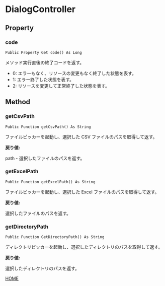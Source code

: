 # DialogController
## Property
### code

```
Public Property Get code() As Long
```

メソッド実行直後の終了コードを返す。

* 0: エラーもなく、リソースの変更もなく終了した状態を表す。
* 1: エラー終了した状態を表す。
* 2: リソースを変更して正常終了した状態を表す。

## Method
### getCsvPath

```
Public Function getCsvPath() As String
```

ファイルピッカーを起動し、選択した CSV ファイルのパスを取得して返す。

**戻り値:**

path - 選択したファイルのパスを返す。

### getExcelPath

```
Public Function getExcelPath() As String
```

ファイルピッカーを起動し、選択した Excel ファイルのパスを取得して返す。

**戻り値:**

選択したファイルのパスを返す。

### getDirectoryPath

```
Public Function GetDirectoryPath() As String
```

ディレクトリピッカーを起動し、選択したディレクトリのパスを取得して返す。

**戻り値:**

選択したディレクトリのパスを返す。

[HOME](index)
